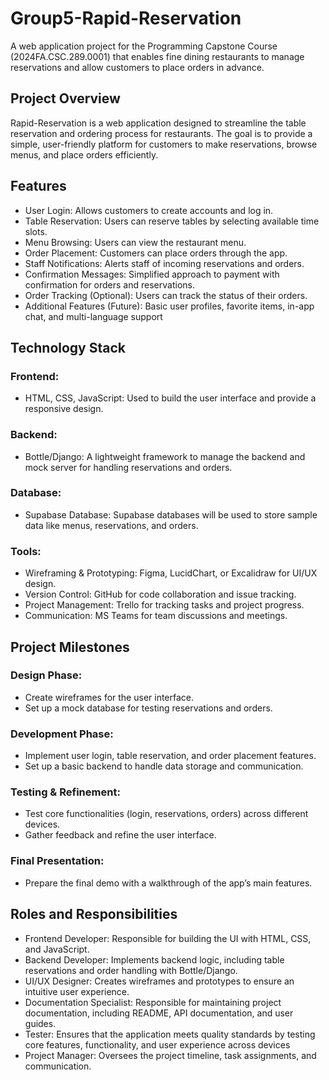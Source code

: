 # Group5-Rapid-Reservation
A web application project for the Programming Capstone Course (2024FA.CSC.289.0001) that enables fine dining restaurants to manage reservations and allow customers to place orders in advance.
## Project Overview
Rapid-Reservation is a web application designed to streamline the table reservation and ordering process for restaurants. The goal is to provide a simple, user-friendly platform for customers to make reservations, browse menus, and place orders efficiently.

## Features
- User Login: Allows customers to create accounts and log in.
- Table Reservation: Users can reserve tables by selecting available time slots.
- Menu Browsing: Users can view the restaurant menu.
- Order Placement: Customers can place orders through the app.
- Staff Notifications: Alerts staff of incoming reservations and orders.
- Confirmation Messages: Simplified approach to payment with confirmation for orders and reservations.
- Order Tracking (Optional): Users can track the status of their orders.
- Additional Features (Future): Basic user profiles, favorite items, in-app chat, and multi-language support

## Technology Stack
### Frontend:
- HTML, CSS, JavaScript: Used to build the user interface and provide a responsive design.
### Backend:
- Bottle/Django: A lightweight framework to manage the backend and mock server for handling reservations and orders.
### Database:
- Supabase Database: Supabase databases will be used to store sample data like menus, reservations, and orders.
### Tools:
- Wireframing & Prototyping: Figma, LucidChart, or Excalidraw for UI/UX design.
- Version Control: GitHub for code collaboration and issue tracking.
- Project Management: Trello for tracking tasks and project progress.
- Communication: MS Teams for team discussions and meetings.

## Project Milestones
### Design Phase:
- Create wireframes for the user interface.
- Set up a mock database for testing reservations and orders.
  
### Development Phase:
- Implement user login, table reservation, and order placement features.
- Set up a basic backend to handle data storage and communication.

### Testing & Refinement:
- Test core functionalities (login, reservations, orders) across different devices.
- Gather feedback and refine the user interface.

### Final Presentation:
- Prepare the final demo with a walkthrough of the app’s main features.

## Roles and Responsibilities
- Frontend Developer: Responsible for building the UI with HTML, CSS, and JavaScript.
- Backend Developer: Implements backend logic, including table reservations and order handling with Bottle/Django.
- UI/UX Designer: Creates wireframes and prototypes to ensure an intuitive user experience.
- Documentation Specialist: Responsible for maintaining project documentation, including README, API documentation, and user guides.
- Tester: Ensures that the application meets quality standards by testing core features, functionality, and user experience across devices
- Project Manager: Oversees the project timeline, task assignments, and communication.
